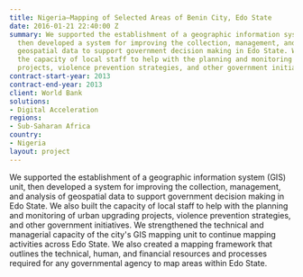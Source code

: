 ```yaml
---
title: Nigeria—Mapping of Selected Areas of Benin City, Edo State
date: 2016-01-21 22:40:00 Z
summary: We supported the establishment of a geographic information system (GIS) unit,
  then developed a system for improving the collection, management, and analysis of
  geospatial data to support government decision making in Edo State. We also built
  the capacity of local staff to help with the planning and monitoring of urban upgrading
  projects, violence prevention strategies, and other government initiatives.
contract-start-year: 2013
contract-end-year: 2013
client: World Bank
solutions:
- Digital Acceleration
regions:
- Sub-Saharan Africa
country:
- Nigeria
layout: project
---
```


We supported the establishment of a geographic information system (GIS) unit, then developed a system for improving the collection, management, and analysis of geospatial data to support government decision making in Edo State. We also built the capacity of local staff to help with the planning and monitoring of urban upgrading projects, violence prevention strategies, and other government initiatives. We strengthened the technical and managerial capacity of the city's GIS mapping unit to continue mapping activities across Edo State. We also created a mapping framework that outlines the technical, human, and financial resources and processes required for any governmental agency to map areas within Edo State.
